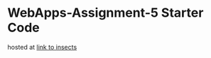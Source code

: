 # WebApps-Assignment-5 Starter Code

hosted at [link to insects](https://44-563-web-apps-f22.github.io/44563-webapps-assignment-5-gopikrishna456/insect.html)

